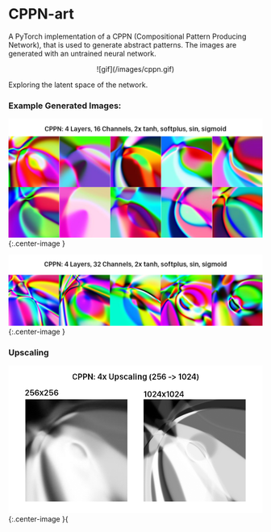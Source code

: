 # CPPN-art

A PyTorch implementation of a CPPN (Compositional Pattern Producing Network), that is used to generate abstract patterns. The images are generated with an untrained neural network. 

<center> ![gif](/images/cppn.gif) </center>

Exploring the latent space of the network.

### Example Generated Images:

![galley](/images/lmao.png){:.center-image }

![32chan](/images/32chan.png){:.center-image }

### Upscaling 

![upscaling](/images/upscaling.png){:.center-image }{





